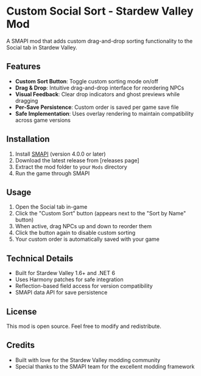 # Custom Social Sort - Stardew Valley Mod

A SMAPI mod that adds custom drag-and-drop sorting functionality to the Social tab in Stardew Valley.

## Features

- **Custom Sort Button**: Toggle custom sorting mode on/off
- **Drag & Drop**: Intuitive drag-and-drop interface for reordering NPCs
- **Visual Feedback**: Clear drop indicators and ghost previews while dragging
- **Per-Save Persistence**: Custom order is saved per game save file
- **Safe Implementation**: Uses overlay rendering to maintain compatibility across game versions

## Installation

1. Install [SMAPI](https://smapi.io/) (version 4.0.0 or later)
2. Download the latest release from [releases page]
3. Extract the mod folder to your `Mods` directory
4. Run the game through SMAPI

## Usage

1. Open the Social tab in-game
2. Click the "Custom Sort" button (appears next to the "Sort by Name" button)
3. When active, drag NPCs up and down to reorder them
4. Click the button again to disable custom sorting
5. Your custom order is automatically saved with your game

## Technical Details

- Built for Stardew Valley 1.6+ and .NET 6
- Uses Harmony patches for safe integration
- Reflection-based field access for version compatibility
- SMAPI data API for save persistence

## License

This mod is open source. Feel free to modify and redistribute.

## Credits

- Built with love for the Stardew Valley modding community
- Special thanks to the SMAPI team for the excellent modding framework